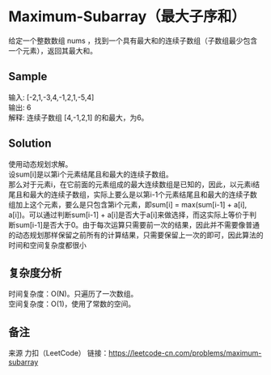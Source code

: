 # Maximum-Subarray（最大子序和）
给定一个整数数组 nums ，找到一个具有最大和的连续子数组（子数组最少包含一个元素），返回其最大和。  

## Sample
输入: [-2,1,-3,4,-1,2,1,-5,4]  
输出: 6  
解释: 连续子数组 [4,-1,2,1] 的和最大，为6。 

## Solution
使用动态规划求解。  
设sum[i]是以第i个元素结尾且和最大的连续子数组。  
那么对于元素i，在它前面的元素组成的最大连续数组是已知的，因此，以元素i结尾且和最大的连续子数组，实际上要么是以第i-1个元素结尾且和最大的连续子数组加上这个元素，要么是只包含第i个元素，即sum[i] = max(sum[i-1] + a[i], a[i])。可以通过判断sum[i-1] + a[i]是否大于a[i]来做选择，而这实际上等价于判断sum[i-1]是否大于0。由于每次运算只需要前一次的结果，因此并不需要像普通的动态规划那样保留之前所有的计算结果，只需要保留上一次的即可，因此算法的时间和空间复杂度都很小

## 复杂度分析
时间复杂度：O(N)。只遍历了一次数组。  
空间复杂度：O(1)，使用了常数的空间。  

## 备注
来源 力扣（LeetCode）
链接：https://leetcode-cn.com/problems/maximum-subarray
